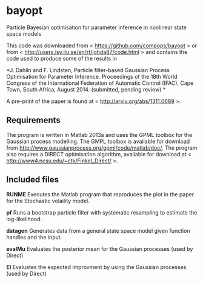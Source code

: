 bayopt
=====

Particle Bayesian optimisation for parameter inference in nonlinear state space models

This code was downloaded from < https://github.com/compops/bayopt > or from < http://users.isy.liu.se/en/rt/johda87/code.html > and contains the code used to produce some of the results in

*J. Dahlin and F. Lindsten, Particle filter-based Gaussian Process Optimisation for Parameter Inference. Proceedings of the 18th World Congress of the International Federation of Automatic Control (IFAC), Cape Town, South Africa, August 2014. (submitted, pending review) *

A pre-print of the paper is found at < http://arxiv.org/abs/1311.0689 >.

Requirements
--------------
The program is written in Matlab 2013a and uses the GPML toolbox for the Gaussian process modelling. The GMPL toolbox is available for download from http://www.gaussianprocess.org/gpml/code/matlab/doc/. The program also requires a DIRECT optimisation algorithm, available for download at < http://www4.ncsu.edu/~ctk/Finkel_Direct/ >.


Included files
--------------

**RUNME**
Executes the Matlab program that reproduces the plot in the paper for the Stochastic volaility model.

**pf**
Runs a bootstrap particle filter with systematic resampling to estimate the log-likelihood.

**datagen**
Generates data from a general state space model given function handles and the input.

**evalMu** 
Evaluates the posterior mean for the Gaussian processes (used by Direct)

**EI** 
Evaluates the expected improvment by using the Gaussian processes (used by Direct)
